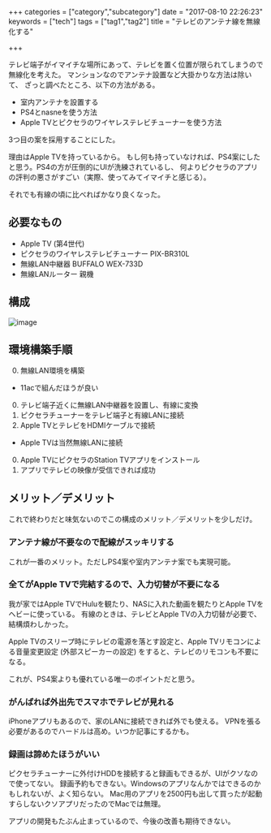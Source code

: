 +++
categories = ["category","subcategory"]
date = "2017-08-10 22:26:23"
keywords = ["tech"]
tags = ["tag1","tag2"]
title = "テレビのアンテナ線を無線化する"

+++

テレビ端子がイマイチな場所にあって、テレビを置く位置が限られてしまうので無線化を考えた。
マンションなのでアンテナ設置など大掛かりな方法は除いて、
ざっと調べたところ、以下の方法がある。

- 室内アンテナを設置する
- PS4とnasneを使う方法
- Apple TVとピクセラのワイヤレステレビチューナーを使う方法

3つ目の案を採用することにした。

<!--more-->

理由はApple TVを持っているから。
もし何も持っていなければ、PS4案にしたと思う。PS4の方が圧倒的にUIが洗練されているし、
何よりピクセラのアプリの評判の悪さがすごい（実際、使ってみてイマイチと感じる）。

それでも有線の頃に比べればかなり良くなった。

## 必要なもの
- Apple TV (第4世代)
- ピクセラのワイヤレステレビチューナー PIX-BR310L
- 無線LAN中継器 BUFFALO WEX-733D
- 無線LANルーター 親機

## 構成
![image](http://ift.tt/2uZ3rzy)

## 環境構築手順
0. 無線LAN環境を構築
  - 11acで組んだほうが良い
0. テレビ端子近くに無線LAN中継器を設置し、有線に変換
0. ピクセラチューナーをテレビ端子と有線LANに接続
0. Apple TVとテレビをHDMIケーブルで接続
  - Apple TVは当然無線LANに接続
0. Apple TVにピクセラのStation TVアプリをインストール
0. アプリでテレビの映像が受信できれば成功

## メリット／デメリット
これで終わりだと味気ないのでこの構成のメリット／デメリットを少しだけ。

### アンテナ線が不要なので配線がスッキリする
これが一番のメリット。ただしPS4案や室内アンテナ案でも実現可能。

### 全てがApple TVで完結するので、入力切替が不要になる
我が家ではApple TVでHuluを観たり、NASに入れた動画を観たりとApple TVをヘビーに使っている。
有線のときは、テレビとApple TVの入力切替が必要で、結構煩わしかった。

Apple TVのスリープ時にテレビの電源を落とす設定と、Apple TVリモコンによる音量変更設定 (外部スピーカーの設定)
をすると、テレビのリモコンも不要になる。

これが、PS4案よりも優れている唯一のポイントだと思う。

### がんばれば外出先でスマホでテレビが見れる
iPhoneアプリもあるので、家のLANに接続できれば外でも使える。
VPNを張る必要があるのでハードルは高め。いつか記事にするかも。

### 録画は諦めたほうがいい
ピクセラチューナーに外付けHDDを接続すると録画もできるが、UIがクソなので使ってない。
録画予約もできない。Windowsのアプリなんかではできるのかもしれないが、よく知らない。
Mac用のアプリを2500円も出して買ったが起動すらしないクソアプリだったのでMacでは無理。

アプリの開発もたぶん止まっているので、今後の改善も期待できない。
